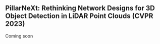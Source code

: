 ## PillarNeXt: Rethinking Network Designs for 3D Object Detection in LiDAR Point Clouds (CVPR 2023)

Coming soon
